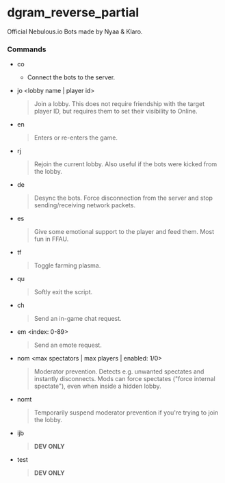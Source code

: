 # dgram_reverse_partial
Official Nebulous.io Bots made by Nyaa &amp; Klaro.

### Commands
* co
	* Connect the bots to the server.

* jo <lobby name | player id>
	> Join a lobby. This does not require friendship with the target player ID, but requires them to set their visibility to Online.

* en
	> Enters or re-enters the game.

* rj
	> Rejoin the current lobby. Also useful if the bots were kicked from the lobby.

* de
	> Desync the bots. Force disconnection from the server and stop sending/receiving network packets.

* es
	> Give some emotional support to the player and feed them. Most fun in FFAU.

* tf
	> Toggle farming plasma.

* qu
	> Softly exit the script.

* ch <message>
	> Send an in-game chat request.

* em <index: 0-89>
	> Send an emote request.

* nom <max spectators | max players | enabled: 1/0>
	> Moderator prevention. Detects e.g. unwanted spectates and instantly disconnects. Mods can force spectates ("force internal spectate"), even when inside a hidden lobby.

* nomt <timeout>
	> Temporarily suspend moderator prevention if you're trying to join the lobby.

* ijb <token>
	> **DEV ONLY**

* test
	> **DEV ONLY**
